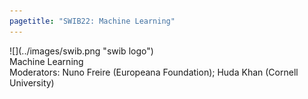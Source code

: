 ```yaml
---
pagetitle: "SWIB22: Machine Learning"
---
```



<div id="top">
<div class="column left">![](../images/swib.png "swib logo")</div>
<div class="column middle">Machine Learning</div>
<div class="column right"></div>
</div>

<div id="prog">
<div>Moderators: Nuno Freire (Europeana Foundation); Huda Khan (Cornell University)</div>
<!-- 2022-12-01 15:30 16:45 



## How are data collections and vocabularies teaching AI systems human stereotypes?

<b><u>Artem Reshetnikov</u></b><br />
Barcelona Supercomputing Center, Spain



## Insight into the machine-based subject cataloguing at the German National Library

<b><u>Christoph Poley</u></b><br />
Deutsche Nationalbibliothek, Germany



## Multilingual BERT for library classification in Romance languages using Basisklassifikation

<b><u>José Calvo Tello</u><sup>1</sup>, <u>Enrique Manjavacas</u><sup>2</sup>, Susanne Al-Eryani<sup>1</sup></b><br />
<sup>1 </sup>Göttingen State and University Library, Germany; <sup>2 </sup>Leiden University, Netherlands



</div>


